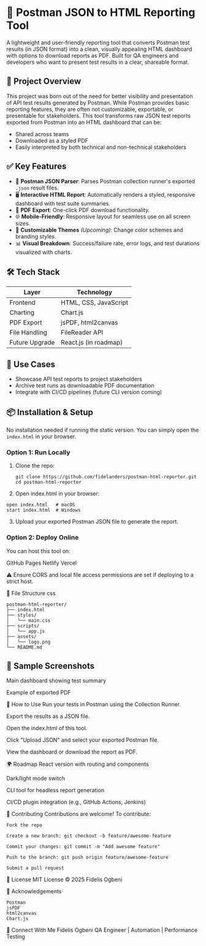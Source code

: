 # 🧪 Postman JSON to HTML Reporting Tool

A lightweight and user-friendly reporting tool that converts Postman test results (in JSON format) into a clean, visually appealing HTML dashboard with options to download reports as PDF. Built for QA engineers and developers who want to present test results in a clear, shareable format.

## 🚀 Project Overview

This project was born out of the need for better visibility and presentation of API test results generated by Postman. While Postman provides basic reporting features, they are often not customizable, exportable, or presentable for stakeholders. This tool transforms raw JSON test reports exported from Postman into an HTML dashboard that can be:
- Shared across teams
- Downloaded as a styled PDF
- Easily interpreted by both technical and non-technical stakeholders

## ✅ Key Features

- 🔄 **Postman JSON Parser**: Parses Postman collection runner's exported `.json` result files.
- 🖥️ **Interactive HTML Report**: Automatically renders a styled, responsive dashboard with test suite summaries.
- 📄 **PDF Export**: One-click PDF download functionality.
- 🌐 **Mobile-Friendly**: Responsive layout for seamless use on all screen sizes.
- 🎨 **Customizable Themes** *(Upcoming)*: Change color schemes and branding styles.
- 📊 **Visual Breakdown**: Success/failure rate, error logs, and test durations visualized with charts.

## 🛠️ Tech Stack

| Layer             | Technology          |
|------------------|---------------------|
| Frontend         | HTML, CSS, JavaScript |
| Charting         | Chart.js            |
| PDF Export       | jsPDF, html2canvas  |
| File Handling    | FileReader API      |
| Future Upgrade   | React.js (in roadmap) |

## 🧩 Use Cases

- Showcase API test reports to project stakeholders
- Archive test runs as downloadable PDF documentation
- Integrate with CI/CD pipelines (future CLI version coming)

## 📦 Installation & Setup

No installation needed if running the static version. You can simply open the `index.html` in your browser.

### Option 1: Run Locally

1. Clone the repo:

   ```
   git clone https://github.com/fidelanders/postman-html-reporter.git
   cd postman-html-reporter
   ```

2. Open index.html in your browser:
  
  ```
  open index.html   # macOS
  start index.html  # Windows
  ```

3. Upload your exported Postman JSON file to generate the report.

### Option 2: Deploy Online

You can host this tool on:

GitHub Pages
Netlify
Vercel

⚠️ Ensure CORS and local file access permissions are set if deploying to a strict host.

📂 File Structure
css
```
postman-html-reporter/
├── index.html
├── styles/
│   └── main.css
├── scripts/
│   └── app.js
├── assets/
│   └── logo.png
└── README.md
```
## 📸 Sample Screenshots

Main dashboard showing test summary


Example of exported PDF

🧪 How to Use
Run your tests in Postman using the Collection Runner.

Export the results as a JSON file.

Open the index.html of this tool.

Click "Upload JSON" and select your exported Postman file.

View the dashboard or download the report as PDF.

🌍 Roadmap
 React version with routing and components

 Dark/light mode switch

 CLI tool for headless report generation

 CI/CD plugin integration (e.g., GitHub Actions, Jenkins)

🤝 Contributing
Contributions are welcome! To contribute:
```
Fork the repo

Create a new branch: git checkout -b feature/awesome-feature

Commit your changes: git commit -m "Add awesome feature"

Push to the branch: git push origin feature/awesome-feature

Submit a pull request
```
📄 License
MIT License © 2025 Fidelis Ogbeni

🙌 Acknowledgements
```
Postman
jsPDF
html2canvas
Chart.js
```

🔗 Connect With Me
Fidelis Ogbeni
QA Engineer | Automation | Performance Testing

